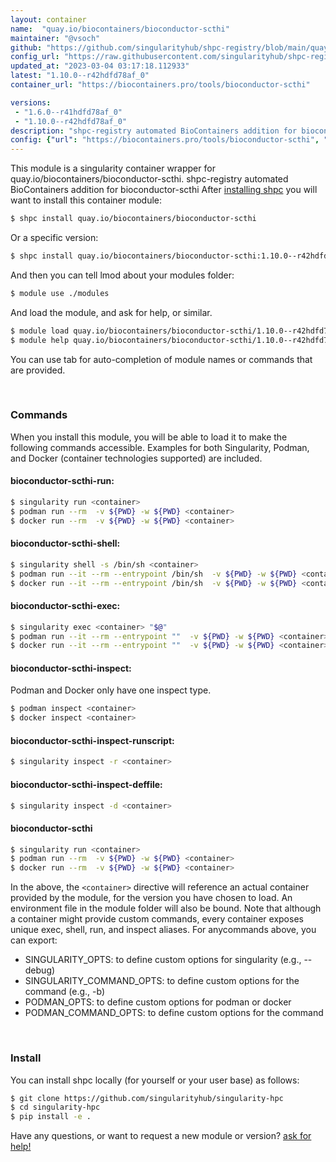 ```yaml
---
layout: container
name:  "quay.io/biocontainers/bioconductor-scthi"
maintainer: "@vsoch"
github: "https://github.com/singularityhub/shpc-registry/blob/main/quay.io/biocontainers/bioconductor-scthi/container.yaml"
config_url: "https://raw.githubusercontent.com/singularityhub/shpc-registry/main/quay.io/biocontainers/bioconductor-scthi/container.yaml"
updated_at: "2023-03-04 03:17:18.112933"
latest: "1.10.0--r42hdfd78af_0"
container_url: "https://biocontainers.pro/tools/bioconductor-scthi"

versions:
 - "1.6.0--r41hdfd78af_0"
 - "1.10.0--r42hdfd78af_0"
description: "shpc-registry automated BioContainers addition for bioconductor-scthi"
config: {"url": "https://biocontainers.pro/tools/bioconductor-scthi", "maintainer": "@vsoch", "description": "shpc-registry automated BioContainers addition for bioconductor-scthi", "latest": {"1.10.0--r42hdfd78af_0": "sha256:8e6eccff630bd8422b7ca5a69fa8ac2adf31ea18def1c93b67224b1753ac78a4"}, "tags": {"1.6.0--r41hdfd78af_0": "sha256:9d683643a76933928003214f26e96c8f15dad5ba4b937909ac2f4607524066dd", "1.10.0--r42hdfd78af_0": "sha256:8e6eccff630bd8422b7ca5a69fa8ac2adf31ea18def1c93b67224b1753ac78a4"}, "docker": "quay.io/biocontainers/bioconductor-scthi"}
---
```


This module is a singularity container wrapper for quay.io/biocontainers/bioconductor-scthi.
shpc-registry automated BioContainers addition for bioconductor-scthi
After [installing shpc](#install) you will want to install this container module:


```bash
$ shpc install quay.io/biocontainers/bioconductor-scthi
```

Or a specific version:

```bash
$ shpc install quay.io/biocontainers/bioconductor-scthi:1.10.0--r42hdfd78af_0
```

And then you can tell lmod about your modules folder:

```bash
$ module use ./modules
```

And load the module, and ask for help, or similar.

```bash
$ module load quay.io/biocontainers/bioconductor-scthi/1.10.0--r42hdfd78af_0
$ module help quay.io/biocontainers/bioconductor-scthi/1.10.0--r42hdfd78af_0
```

You can use tab for auto-completion of module names or commands that are provided.

<br>

### Commands

When you install this module, you will be able to load it to make the following commands accessible.
Examples for both Singularity, Podman, and Docker (container technologies supported) are included.

#### bioconductor-scthi-run:

```bash
$ singularity run <container>
$ podman run --rm  -v ${PWD} -w ${PWD} <container>
$ docker run --rm  -v ${PWD} -w ${PWD} <container>
```

#### bioconductor-scthi-shell:

```bash
$ singularity shell -s /bin/sh <container>
$ podman run --it --rm --entrypoint /bin/sh  -v ${PWD} -w ${PWD} <container>
$ docker run --it --rm --entrypoint /bin/sh  -v ${PWD} -w ${PWD} <container>
```

#### bioconductor-scthi-exec:

```bash
$ singularity exec <container> "$@"
$ podman run --it --rm --entrypoint ""  -v ${PWD} -w ${PWD} <container> "$@"
$ docker run --it --rm --entrypoint ""  -v ${PWD} -w ${PWD} <container> "$@"
```

#### bioconductor-scthi-inspect:

Podman and Docker only have one inspect type.

```bash
$ podman inspect <container>
$ docker inspect <container>
```

#### bioconductor-scthi-inspect-runscript:

```bash
$ singularity inspect -r <container>
```

#### bioconductor-scthi-inspect-deffile:

```bash
$ singularity inspect -d <container>
```



#### bioconductor-scthi

```bash
$ singularity run <container>
$ podman run --rm  -v ${PWD} -w ${PWD} <container>
$ docker run --rm  -v ${PWD} -w ${PWD} <container>
```


In the above, the `<container>` directive will reference an actual container provided
by the module, for the version you have chosen to load. An environment file in the
module folder will also be bound. Note that although a container
might provide custom commands, every container exposes unique exec, shell, run, and
inspect aliases. For anycommands above, you can export:

 - SINGULARITY_OPTS: to define custom options for singularity (e.g., --debug)
 - SINGULARITY_COMMAND_OPTS: to define custom options for the command (e.g., -b)
 - PODMAN_OPTS: to define custom options for podman or docker
 - PODMAN_COMMAND_OPTS: to define custom options for the command

<br>

### Install

You can install shpc locally (for yourself or your user base) as follows:

```bash
$ git clone https://github.com/singularityhub/singularity-hpc
$ cd singularity-hpc
$ pip install -e .
```

Have any questions, or want to request a new module or version? [ask for help!](https://github.com/singularityhub/singularity-hpc/issues)